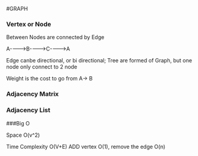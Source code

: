 #GRAPH

### Vertex or Node 

Between Nodes are connected by Edge

A---->B---->C---->A

Edge canbe directional, or bi directional; 
Tree are formed of Graph, but one node only connect to 2 node 

Weight is the cost to go from A-> B
### Adjacency Matrix

### Adjacency List 
 

###Big O

Space O(v^2)

Time Complexity O(V+E)
ADD vertex O(1), remove the edge O(n)

